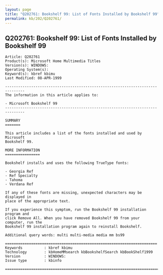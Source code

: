 ```yaml
---
layout: page
title: "Q202761: Bookshelf 99: List of Fonts Installed by Bookshelf 99"
permalink: kb/202/Q202761/
---
```


## Q202761: Bookshelf 99: List of Fonts Installed by Bookshelf 99

	Article: Q202761
	Product(s): Microsoft Home Multimedia Titles
	Version(s): WINDOWS:
	Operating System(s): 
	Keyword(s): kbref kbimu
	Last Modified: 08-APR-1999
	
	-------------------------------------------------------------------------------
	The information in this article applies to:
	
	- Microsoft Bookshelf 99 
	-------------------------------------------------------------------------------
	
	SUMMARY
	=======
	
	This article includes a list of the fonts installed and used by Microsoft
	Bookshelf 99.
	
	MORE INFORMATION
	================
	
	Bookshelf installs and uses the following TrueType fonts:
	
	- Georgia Ref
	- Ref Specialty
	- Tahoma
	- Verdana Ref
	
	If any of these fonts are missing, unexpected characters may be displayed in
	place of the appropriate text.
	
	If you experience this symptom, run the Bookshelf 99 installation program and
	click Remove All. When you have removed Bookshelf 99 from your computer, run the
	Bookshelf 99 installation program again to reinstall Bookshelf.
	
	Additional query words: multi multi-media media mm bs99
	
	======================================================================
	Keywords          : kbref kbimu 
	Technology        : kbHomeMMsearch kbBookshelfSearch kbBookShelf1999
	Version           : WINDOWS:
	Issue type        : kbinfo
	
	=============================================================================
	
